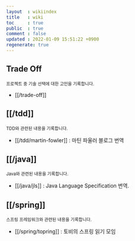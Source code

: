 ```yaml
---
layout  : wikiindex
title   : wiki
toc     : true
public  : true
comment : false
updated : 2022-01-09 15:51:22 +0900
regenerate: true
---
```


## Trade Off 
<small>프로젝트 중 기술 선택에 대한 고민을 기록합니다.</small>
* [[/trade-off]]

## [[/tdd]]
<small>TDD와 관련된 내용을 기록합니다.</small>
* [[/tdd/martin-fowler]] : 마틴 파울러 블로그 번역

## [[/java]]
<small>Java와 관련된 내용을 기록합니다.</small>
* [[/java/jls]] : Java Language Specification 번역.


## [[/spring]]
<small>스프링 프레임워크와 관련된 내용을 기록합니다.</small>
* [[/spring/topring]] : 토비의 스프링 읽기 모임
